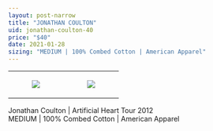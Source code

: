 ```yaml
---
layout: post-narrow
title: "JONATHAN COULTON"
uid: jonathan-coulton-40
price: "$40"
date: 2021-01-28
sizing: "MEDIUM | 100% Combed Cotton | American Apparel"
---
```




<table style="width:100%;"><tr><td style="vertical-align:top;">
      <figure class="tmblr-full" data-orig-height="2048" data-orig-width="1365" data-orig-src="https://concertshirts.netlify.app/shirts/0368/0368-01.jpg"><img src="https://64.media.tumblr.com/83e75d59d4d7c39e75b2b12973d0a331/9aa4dcb23ddaffd8-c4/s540x810/dd9552cdeb5c6f0f84a0427b271e3c8ace775e53.jpg" data-orig-height="2048" data-orig-width="1365" data-orig-src="https://concertshirts.netlify.app/shirts/0368/0368-01.jpg"/></figure></td>
    <td style="vertical-align:top;">
      <figure class="tmblr-full" data-orig-height="2048" data-orig-width="1365" data-orig-src="https://concertshirts.netlify.app/shirts/0368/0368-02.jpg"><img src="https://64.media.tumblr.com/9d5aac513ccf7281eab6c039f5a21d0f/9aa4dcb23ddaffd8-57/s540x810/bcab7fd018e781f337ef96c5cad60b4351e19bed.jpg" data-orig-height="2048" data-orig-width="1365" data-orig-src="https://concertshirts.netlify.app/shirts/0368/0368-02.jpg"/></figure></td>
  </tr></table><p>
  Jonathan Coulton | Artificial Heart Tour 2012<br/>MEDIUM | 100% Combed Cotton | American Apparel
</p>
